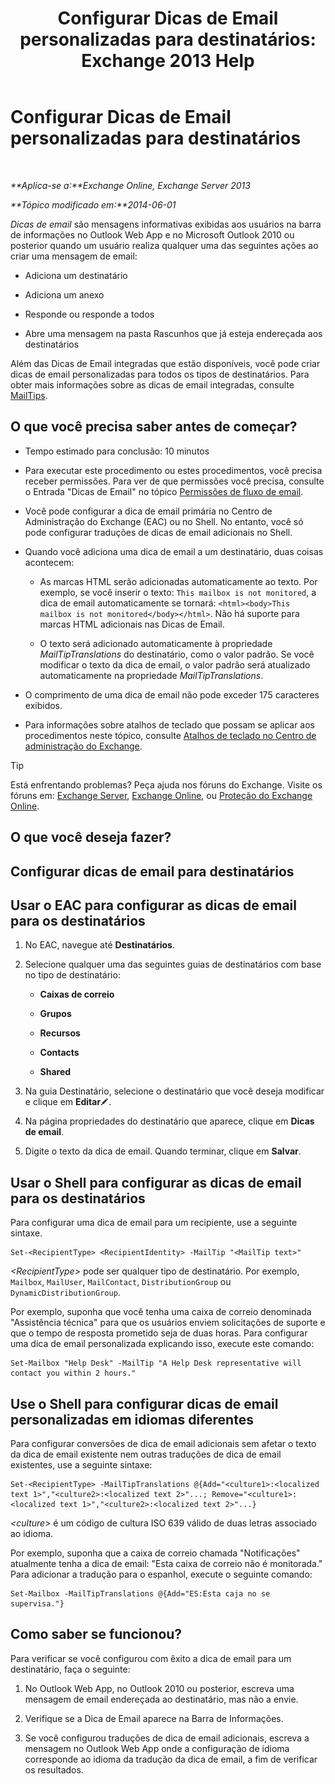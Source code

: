 ﻿---
title: 'Configurar Dicas de Email personalizadas para destinatários: Exchange 2013 Help'
TOCTitle: Configurar Dicas de Email personalizadas para destinatários
ms:assetid: df8ee7ae-2486-4890-b057-cda87b4cb1ec
ms:mtpsurl: https://technet.microsoft.com/pt-br/library/Dd638199(v=EXCHG.150)
ms:contentKeyID: 52058514
ms.date: 05/22/2018
mtps_version: v=EXCHG.150
ms.translationtype: MT
---

# Configurar Dicas de Email personalizadas para destinatários

 

_**Aplica-se a:**Exchange Online, Exchange Server 2013_

_**Tópico modificado em:**2014-06-01_

*Dicas de email* são mensagens informativas exibidas aos usuários na barra de informações no Outlook Web App e no Microsoft Outlook 2010 ou posterior quando um usuário realiza qualquer uma das seguintes ações ao criar uma mensagem de email:

  - Adiciona um destinatário

  - Adiciona um anexo

  - Responde ou responde a todos

  - Abre uma mensagem na pasta Rascunhos que já esteja endereçada aos destinatários

Além das Dicas de Email integradas que estão disponíveis, você pode criar dicas de email personalizadas para todos os tipos de destinatários. Para obter mais informações sobre as dicas de email integradas, consulte [MailTips](mailtips-exchange-2013-help.md).

## O que você precisa saber antes de começar?

  - Tempo estimado para conclusão: 10 minutos

  - Para executar este procedimento ou estes procedimentos, você precisa receber permissões. Para ver de que permissões você precisa, consulte o Entrada "Dicas de Email" no tópico [Permissões de fluxo de email](mail-flow-permissions-exchange-2013-help.md).

  - Você pode configurar a dica de email primária no Centro de Administração do Exchange (EAC) ou no Shell. No entanto, você só pode configurar traduções de dicas de email adicionais no Shell.

  - Quando você adiciona uma dica de email a um destinatário, duas coisas acontecem:
    
      - As marcas HTML serão adicionadas automaticamente ao texto. Por exemplo, se você inserir o texto: `This mailbox is not monitored`, a dica de email automaticamente se tornará: `<html><body>This mailbox is not monitored</body></html>`. Não há suporte para marcas HTML adicionais nas Dicas de Email.
    
      - O texto será adicionado automaticamente à propriedade *MailTipTranslations* do destinatário, como o valor padrão. Se você modificar o texto da dica de email, o valor padrão será atualizado automaticamente na propriedade *MailTipTranslations*.

  - O comprimento de uma dica de email não pode exceder 175 caracteres exibidos.

  - Para informações sobre atalhos de teclado que possam se aplicar aos procedimentos neste tópico, consulte [Atalhos de teclado no Centro de administração do Exchange](keyboard-shortcuts-in-the-exchange-admin-center-exchange-online-protection-help.md).


> [!TIP]
> Está enfrentando problemas? Peça ajuda nos fóruns do Exchange. Visite os fóruns em: <A href="https://go.microsoft.com/fwlink/p/?linkid=60612">Exchange Server</A>, <A href="https://go.microsoft.com/fwlink/p/?linkid=267542">Exchange Online</A>, ou <A href="https://go.microsoft.com/fwlink/p/?linkid=285351">Proteção do Exchange Online</A>.



## O que você deseja fazer?

## Configurar dicas de email para destinatários

## Usar o EAC para configurar as dicas de email para os destinatários

1.  No EAC, navegue até **Destinatários**.

2.  Selecione qualquer uma das seguintes guias de destinatários com base no tipo de destinatário:
    
      - **Caixas de correio**
    
      - **Grupos**
    
      - **Recursos**
    
      - **Contacts**
    
      - **Shared**

3.  Na guia Destinatário, selecione o destinatário que você deseja modificar e clique em **Editar**![Ícone de edição](images/JJ218640.6f53ccb2-1f13-4c02-bea0-30690e6ea71d(EXCHG.150).gif "Ícone de edição").

4.  Na página propriedades do destinatário que aparece, clique em **Dicas de email**.

5.  Digite o texto da dica de email. Quando terminar, clique em **Salvar**.

## Usar o Shell para configurar as dicas de email para os destinatários

Para configurar uma dica de email para um recipiente, use a seguinte sintaxe.

    Set-<RecipientType> <RecipientIdentity> -MailTip "<MailTip text>"

*\<RecipientType\>* pode ser qualquer tipo de destinatário. Por exemplo, `Mailbox`, `MailUser`, `MailContact`, `DistributionGroup` ou `DynamicDistributionGroup`.

Por exemplo, suponha que você tenha uma caixa de correio denominada "Assistência técnica" para que os usuários enviem solicitações de suporte e que o tempo de resposta prometido seja de duas horas. Para configurar uma dica de email personalizada explicando isso, execute este comando:

    Set-Mailbox "Help Desk" -MailTip "A Help Desk representative will contact you within 2 hours."

## Use o Shell para configurar dicas de email personalizadas em idiomas diferentes

Para configurar conversões de dica de email adicionais sem afetar o texto da dica de email existente nem outras traduções de dica de email existentes, use a seguinte sintaxe:

    Set-<RecipientType> -MailTipTranslations @{Add="<culture1>:<localized text 1>","<culture2>:<localized text 2>"...; Remove="<culture1>:<localized text 1>","<culture2>:<localized text 2>"...}

*\<culture\>* é um código de cultura ISO 639 válido de duas letras associado ao idioma.

Por exemplo, suponha que a caixa de correio chamada "Notificações" atualmente tenha a dica de email: "Esta caixa de correio não é monitorada." Para adicionar a tradução para o espanhol, execute o seguinte comando:

    Set-Mailbox -MailTipTranslations @{Add="ES:Esta caja no se supervisa."}

## Como saber se funcionou?

Para verificar se você configurou com êxito a dica de email para um destinatário, faça o seguinte:

1.  No Outlook Web App, no Outlook 2010 ou posterior, escreva uma mensagem de email endereçada ao destinatário, mas não a envie.

2.  Verifique se a Dica de Email aparece na Barra de Informações.

3.  Se você configurou traduções de dica de email adicionais, escreva a mensagem no Outlook Web App onde a configuração de idioma corresponde ao idioma da tradução da dica de email, a fim de verificar os resultados.

